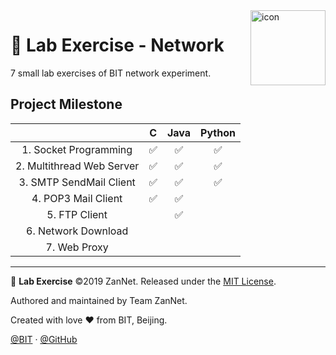 <img src="https://i.loli.net/2019/09/20/eJd5ukyrxlcVBLI.png" alt="icon" align="right" width="120px"/>

# 🧾 Lab Exercise - Network

7 small lab exercises of BIT network experiment.

## Project Milestone

|                           |   C   | Java  | Python |
| :-----------------------: | :---: | :---: | :----: |
|   1. Socket Programming   |   ✅   |   ✅   |   ✅    |
| 2. Multithread Web Server |  ✅   |   ✅   |   ✅    |
|  3. SMTP SendMail Client  |  ✅   |   ✅   |   ✅    |
|    4. POP3 Mail Client    |  ✅   |   ✅   |        |
|       5. FTP Client       |       |   ✅   |        |
|    6. Network Download    |       |       |        |
|       7. Web Proxy        |       |       |        |

---

🧾 **Lab Exercise** ©2019 ZanNet. Released under the [MIT License](./LICENSE).

Authored and maintained by Team ZanNet.

Created with love ♥ from BIT, Beijing.

[@BIT](https://www.bit.edu.cn) · [@GitHub](https://github.com/zan-net)
